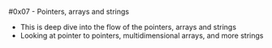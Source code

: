#0x07 - Pointers, arrays and strings
- This is deep dive into the flow of the pointers, arrays and strings
- Looking at pointer to pointers, multidimensional arrays, and more strings
